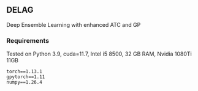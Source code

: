 ## DELAG

Deep Ensemble Learning with enhanced ATC and GP


### Requirements
Tested on Python 3.9, cuda=11.7, Intel i5 8500, 32 GB RAM, Nvidia 1080Ti 11GB
```
torch==1.13.1
gpytorch==1.11
numpy==1.26.4
```

